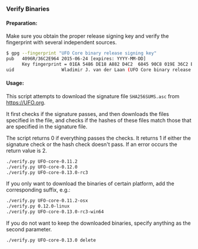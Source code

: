 ### Verify Binaries

#### Preparation:

Make sure you obtain the proper release signing key and verify the fingerprint with several independent sources.

```sh
$ gpg --fingerprint "UFO Core binary release signing key"
pub   4096R/36C2E964 2015-06-24 [expires: YYYY-MM-DD]
      Key fingerprint = 01EA 5486 DE18 A882 D4C2  6845 90C8 019E 36C2 E964
uid                  Wladimir J. van der Laan (UFO Core binary release signing key) <laanwj@gmail.com>
```

#### Usage:

This script attempts to download the signature file `SHA256SUMS.asc` from https://UFO.org.

It first checks if the signature passes, and then downloads the files specified in the file, and checks if the hashes of these files match those that are specified in the signature file.

The script returns 0 if everything passes the checks. It returns 1 if either the signature check or the hash check doesn't pass. If an error occurs the return value is 2.


```sh
./verify.py UFO-core-0.11.2
./verify.py UFO-core-0.12.0
./verify.py UFO-core-0.13.0-rc3
```

If you only want to download the binaries of certain platform, add the corresponding suffix, e.g.:

```sh
./verify.py UFO-core-0.11.2-osx
./verify.py 0.12.0-linux
./verify.py UFO-core-0.13.0-rc3-win64
```

If you do not want to keep the downloaded binaries, specify anything as the second parameter.

```sh
./verify.py UFO-core-0.13.0 delete
```
